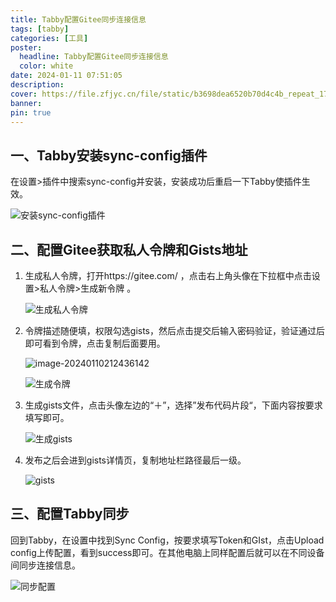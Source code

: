 ```yaml
---
title: Tabby配置Gitee同步连接信息
tags: [tabby]
categories: [工具]
poster:
  headline: Tabby配置Gitee同步连接信息
  color: white
date: 2024-01-11 07:51:05
description:
cover: https://file.zfjyc.cn/file/static/b3698dea6520b70d4c4b_repeat_1706149707777__853124.png
banner: 
pin: true
---
```


## 一、Tabby安装sync-config插件

在设置>插件中搜索sync-config并安装，安装成功后重启一下Tabby使插件生效。

![安装sync-config插件](https://file.zfjyc.cn/file/blog/image-20240110205246124.png)



## 二、配置Gitee获取私人令牌和Gists地址

1. 生成私人令牌，打开https://gitee.com/ ，点击右上角头像在下拉框中点击设置>私人令牌>生成新令牌 。

   ![生成私人令牌](https://file.zfjyc.cn/file/blog/image-20240110205849531.png)

2. 令牌描述随便填，权限勾选gists，然后点击提交后输入密码验证，验证通过后即可看到令牌，点击复制后面要用。

   ![image-20240110212436142](https://file.zfjyc.cn/file/blog/image-20240110212436142.png)

   ![生成令牌](https://file.zfjyc.cn/file/blog/image-20240110210946839.png)

3. 生成gists文件，点击头像左边的“＋”，选择”发布代码片段“，下面内容按要求填写即可。

   ![生成gists](https://file.zfjyc.cn/file/blog/image-20240110211657547.png)

4. 发布之后会进到gists详情页，复制地址栏路径最后一级。

   ![gists](https://file.zfjyc.cn/file/blog/image-20240110212059299.png)

## 三、配置Tabby同步

回到Tabby，在设置中找到Sync Config，按要求填写Token和GIst，点击Upload config上传配置，看到success即可。在其他电脑上同样配置后就可以在不同设备间同步连接信息。

![同步配置](https://file.zfjyc.cn/file/blog/image-20240110212727859.png)